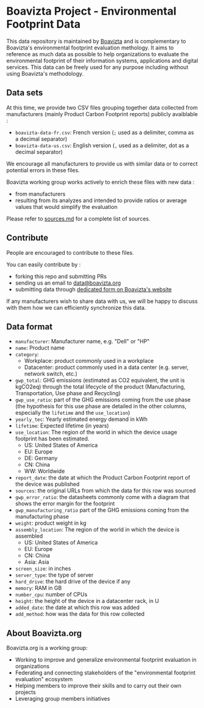 # Boavizta Project - Environmental Footprint Data

This data repository is maintained by [Boavizta](https://www.boavizta.org) and is complementary to Boavizta's environmental footprint evaluation methology. It aims to reference as much data as possible to help organizations to evaluate the environmental footprint of their information systems, applications and digital services.
This data can be freely used for any purpose including without using Boavizta's methodology.

## Data sets
At this time, we provide two CSV files grouping together data collected from manufacturers (mainly Product Carbon Footprint reports) publicly avaiblable :

* `boavizta-data-fr.csv`: French version (`;` used as a delimiter, comma as a decimal separator)
* `boavizta-data-us.csv`: English version (`,` used as a delimiter, dot as a decimal separator)

We encourage all manufacturers to provide us with similar data or to correct potential errors in these files.

Boavizta working group works actively to enrich these files with new data :
* from manufacturers
* resulting from its analyzes and intended to provide ratios or average values that would simplify the evaluation

Please refer to [sources.md](sources.md) for a complete list of sources.

## Contribute
People are encouraged to contribute to these files.

You can easily contribute by :
* forking this repo and submitting PRs
* sending us an email to data@boavizta.org
* submitting data through [dedicated form on Boavizta's website](https://boavizta.org/data-form)

If any manufacturers wish to share data with us, we will be happy to discuss with them how we can efficiently synchronize this data.

## Data format

* `manufacturer`: Manufacturer name, e.g. "Dell" or "HP"
* `name`: Product name
* `category`:
  * Workplace: product commonly used in a workplace
  * Datacenter: product commonly used in a data center (e.g. server, network switch, etc.)
* `gwp_total`: GHG emissions (estimated as CO2 equivalent, the unit is kgCO2eq) through the total lifecycle of the product (Manufacturing, Transportation, Use phase and Recycling)
* `gwp_use_ratio`: part of the GHG emissions coming from the use phase (the hypothesis for this use phase
  are detailed in the other columns, especially the `lifetime` and the `use_location`)
* `yearly_tec`: Yearly estimated energy demand in kWh
* `lifetime`: Expected lifetime (in years)
* `use_location`: The region of the world in which the device usage footprint has been estimated.
  * US: United States of America
  * EU: Europe
  * DE: Germany
  * CN: China
  * WW: Worldwide
* `report_date`: the date at which the Product Carbon Footprint report of the device was published
* `sources`: the original URLs from which the data for this row was sourced
* `gwp_error_ratio`: the datasheets commonly come with a diagram that shows the error margin for the footprint
* `gwp_manufacturing_ratio` part of the GHG emissions coming from the manufacturing phase
* `weight`: product weight in kg
* `assembly_location`: The region of the world in which the device is assembled
  * US: United States of America
  * EU: Europe
  * CN: China
  * Asia: Asia
* `screen_size`: in inches
* `server_type`: the type of server
* `hard_drive`: the hard drive of the device if any
* `memory`: RAM in GB
* `number_cpu`: number of CPUs
* `height`: the height of the device in a datacenter rack, in U
* `added_date`: the date at which this row was added
* `add_method`: how was the data for this row collected

## About Boavizta.org

Boavizta.org is a working group:

* Working to improve and generalize environmental footprint evaluation in organizations
* Federating and connecting stakeholders of the "environmental footprint evaluation" ecosystem
* Helping members to improve their skills and to carry out their own projects
* Leveraging group members initiatives
